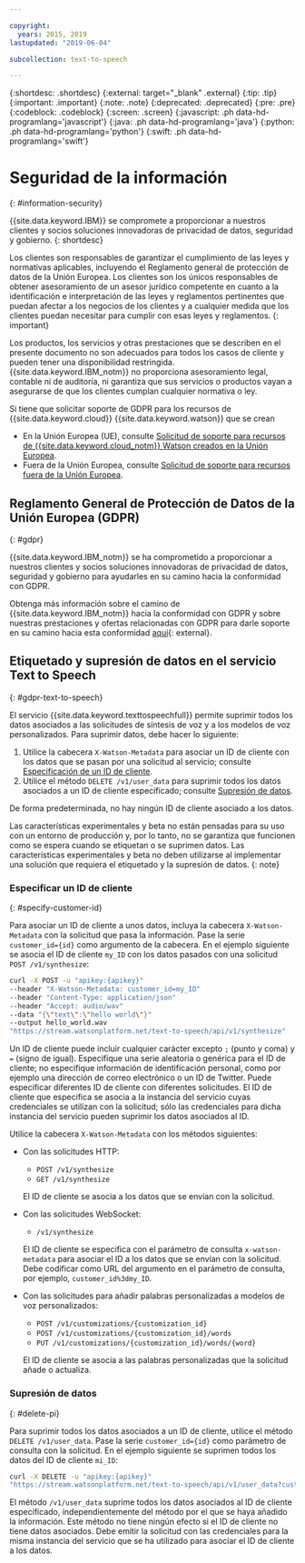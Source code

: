 ```yaml
---

copyright:
  years: 2015, 2019
lastupdated: "2019-06-04"

subcollection: text-to-speech

---
```


{:shortdesc: .shortdesc}
{:external: target="_blank" .external}
{:tip: .tip}
{:important: .important}
{:note: .note}
{:deprecated: .deprecated}
{:pre: .pre}
{:codeblock: .codeblock}
{:screen: .screen}
{:javascript: .ph data-hd-programlang='javascript'}
{:java: .ph data-hd-programlang='java'}
{:python: .ph data-hd-programlang='python'}
{:swift: .ph data-hd-programlang='swift'}

# Seguridad de la información
{: #information-security}

{{site.data.keyword.IBM}} se compromete a proporcionar a nuestros clientes y socios soluciones innovadoras de privacidad de datos, seguridad y gobierno.
{: shortdesc}

Los clientes son responsables de garantizar el cumplimiento de las leyes y normativas aplicables, incluyendo el Reglamento general de protección de datos de la Unión Europea. Los clientes son los únicos responsables de obtener asesoramiento de un asesor jurídico competente en cuanto a la identificación e interpretación de las leyes y reglamentos pertinentes que puedan afectar a los negocios de los clientes y a cualquier medida que los clientes puedan necesitar para cumplir con esas leyes y reglamentos.
{: important}

Los productos, los servicios y otras prestaciones que se describen en el presente documento no son adecuados para todos los casos de cliente y pueden tener una disponibilidad restringida. {{site.data.keyword.IBM_notm}} no proporciona asesoramiento legal, contable ni de auditoría, ni garantiza que sus servicios o productos vayan a asegurarse de que los clientes cumplan cualquier normativa o ley.

Si tiene que solicitar soporte de GDPR para los recursos de {{site.data.keyword.cloud}} {{site.data.keyword.watson}} que se crean

-   En la Unión Europea (UE), consulte [Solicitud de soporte para recursos de {{site.data.keyword.cloud_notm}} Watson creados en la Unión Europea](/docs/services/watson?topic=watson-gdpr-sar#request-EU).
-   Fuera de la Unión Europea, consulte [Solicitud de soporte para recursos fuera de la Unión Europea](/docs/services/watson?topic=watson-gdpr-sar#request-non-EU).

## Reglamento General de Protección de Datos de la Unión Europea (GDPR)
{: #gdpr}

{{site.data.keyword.IBM_notm}} se ha comprometido a proporcionar a nuestros clientes y socios soluciones innovadoras de privacidad de datos, seguridad y gobierno para ayudarles en su camino hacia la conformidad con GDPR.

Obtenga más información sobre el camino de {{site.data.keyword.IBM_notm}} hacia la conformidad con GDPR y sobre nuestras prestaciones y ofertas relacionadas con GDPR para darle soporte en su camino hacia esta conformidad [aquí](http://www.ibm.com/gdpr){: external}.

## Etiquetado y supresión de datos en el servicio Text to Speech
{: #gdpr-text-to-speech}

El servicio {{site.data.keyword.texttospeechfull}} permite suprimir todos los datos asociados a las solicitudes de síntesis de voz y a los modelos de voz personalizados. Para suprimir datos, debe hacer lo siguiente:

1.  Utilice la cabecera `X-Watson-Metadata` para asociar un ID de cliente con los datos que se pasan por una solicitud al servicio; consulte [Especificación de un ID de cliente](#specify-customer-id).
1.  Utilice el método `DELETE /v1/user_data` para suprimir todos los datos asociados a un ID de cliente especificado; consulte [Supresión de datos](#delete-pi).

De forma predeterminada, no hay ningún ID de cliente asociado a los datos.

Las características experimentales y beta no están pensadas para su uso con un entorno de producción y, por lo tanto, no se garantiza que funcionen como se espera cuando se etiquetan o se suprimen datos. Las características experimentales y beta no deben utilizarse al implementar una solución que requiera el etiquetado y la supresión de datos.
{: note}

### Especificar un ID de cliente
{: #specify-customer-id}

Para asociar un ID de cliente a unos datos, incluya la cabecera `X-Watson-Metadata` con la solicitud que pasa la información. Pase la serie `customer_id={id}` como argumento de la cabecera. En el ejemplo siguiente se asocia el ID de cliente `my_ID` con los datos pasados con una solicitud `POST /v1/synthesize`:

```bash
curl -X POST -u "apikey:{apikey}"
--header "X-Watson-Metadata: customer_id=my_ID"
--header "Content-Type: application/json"
--header "Accept: audio/wav"
--data "{\"text\":\"hello world\"}"
--output hello_world.wav
"https://stream.watsonplatform.net/text-to-speech/api/v1/synthesize"
```

Un ID de cliente puede incluir cualquier carácter excepto `;` (punto y coma) y `=` (signo de igual). Especifique una serie aleatoria o genérica para el ID de cliente; no especifique información de identificación personal, como por ejemplo una dirección de correo electrónico o un ID de Twitter. Puede especificar diferentes ID de cliente con diferentes solicitudes. El ID de cliente que especifica se asocia a la instancia del servicio cuyas credenciales se utilizan con la solicitud; sólo las credenciales para dicha instancia del servicio pueden suprimir los datos asociados al ID.

Utilice la cabecera `X-Watson-Metadata` con los métodos siguientes:

-   Con las solicitudes HTTP:
    -   `POST /v1/synthesize`
    -   `GET /v1/synthesize`

    El ID de cliente se asocia a los datos que se envían con la solicitud.

-   Con las solicitudes WebSocket:
    -   `/v1/synthesize`

    El ID de cliente se especifica con el parámetro de consulta `x-watson-metadata` para asociar el ID a los datos que se envían con la solicitud. Debe codificar como URL del argumento en el parámetro de consulta, por ejemplo, `customer_id%3dmy_ID`.

-   Con las solicitudes para añadir palabras personalizadas a modelos de voz personalizados:
    -   `POST /v1/customizations/{customization_id}`
    -   `POST /v1/customizations/{customization_id}/words`
    -   `PUT /v1/customizations/{customization_id}/words/{word}`

    El ID de cliente se asocia a las palabras personalizadas que la solicitud añade o actualiza.

### Supresión de datos
{: #delete-pi}

Para suprimir todos los datos asociados a un ID de cliente, utilice el método `DELETE /v1/user_data`. Pase la serie `customer_id={id}` como parámetro de consulta con la solicitud. En el ejemplo siguiente se suprimen todos los datos del ID de cliente `mi_ID`:

```bash
curl -X DELETE -u "apikey:{apikey}"
"https://stream.watsonplatform.net/text-to-speech/api/v1/user_data?customer_id=my_ID"
```

El método `/v1/user_data` suprime todos los datos asociados al ID de cliente especificado, independientemente del método por el que se haya añadido la información. Este método no tiene ningún efecto si el ID de cliente no tiene datos asociados. Debe emitir la solicitud con las credenciales para la misma instancia del servicio que se ha utilizado para asociar el ID de cliente a los datos.
